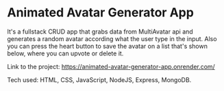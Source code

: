 # Animated Avatar Generator App

It's a fullstack CRUD app that grabs data from MultiAvatar api and generates a random avatar according what the user type in the input. Also you can press the heart button to save the avatar on a list that's shown below, where you can upvote or delete it.

Link to the project: https://animated-avatar-generator-app.onrender.com/

Tech used: HTML, CSS, JavaScript, NodeJS, Express, MongoDB.
